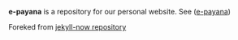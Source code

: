 **e-payana** is a repository for our personal website. See ([e-payana](https://github.com/diyachetak/e-payana))

Foreked from [jekyll-now repository](https://github.com/barryclark/jekyll-now)
